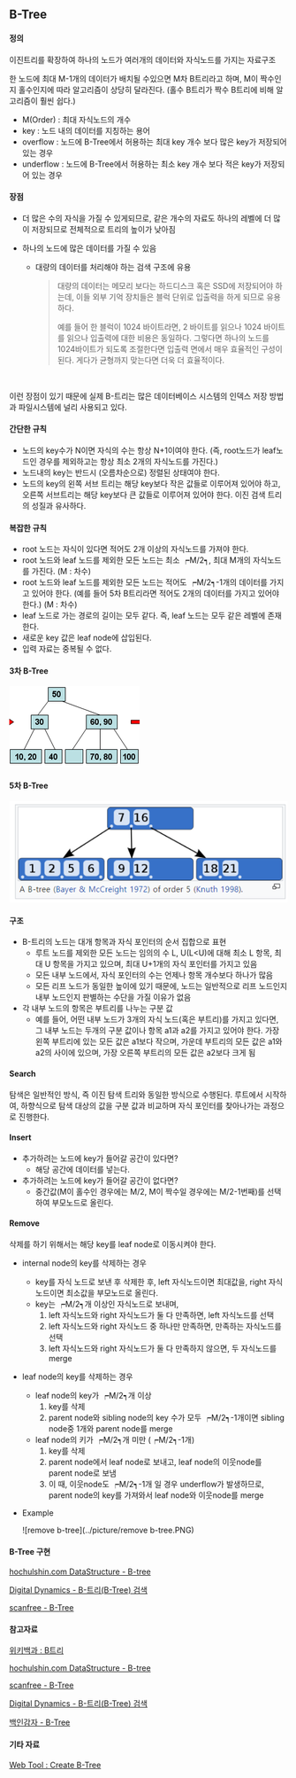 ## B-Tree

#### 정의

이진트리를 확장하여 하나의 노드가 여러개의 데이터와 자식노드를 가지는 자료구조

한 노드에 최대 M-1개의 데이터가 배치될 수있으면 M차 B트리라고 하며, M이 짝수인지 홀수인지에 따라 알고리즘이 상당히 달라진다. (홀수  B트리가 짝수 B트리에 비해 알고리즘이 훨씬 쉽다.)

* M(Order) : 최대 자식노드의 개수
* key : 노드 내의 데이터를 지칭하는 용어
* overflow : 노드에 B-Tree에서 허용하는 최대 key 개수 보다 많은 key가 저장되어 있는 경우 
* underflow : 노드에 B-Tree에서 허용하는 최소 key 개수 보다 적은 key가 저장되어 있는 경우 



#### 장점

* 더 많은 수의 자식을 가질 수 있게되므로, 같은 개수의 자료도 하나의 레벨에 더 많이 저장되므로 전체적으로 트리의 높이가 낮아짐


* 하나의 노드에 많은 데이터를 가질 수 있음

  * 대량의 데이터를 처리해야 하는 검색 구조에 유용

    > 대량의 데이터는 메모리 보다는 하드디스크 혹은 SSD에 저장되어야 하는데,  이들 외부 기억 장치들은 블럭 단위로 입출력을 하게 되므로 유용하다.
    >
    > 예를 들어 한 블럭이 1024 바이트라면,  2 바이트를 읽으나 1024 바이트를 읽으나 입출력에 대한 비용은 동일하다.  그렇다면 하나의 노드를 1024바이트가 되도록 조절한다면 입출력 면에서 매우 효율적인 구성이 된다.  게다가 균형까지 맞는다면 더욱 더 효율적이다.

    ​

이런 장점이 있기 때문에 실제 B-트리는 많은 데이터베이스 시스템의 인덱스 저장 방법과 파일시스템에 널리 사용되고 있다.



#### 간단한 규칙

* 노드의 key수가 N이면 자식의 수는 항상 N+1이여야 한다. (즉, root노드가 leaf노드인 경우를 제외하고는 항상 최소 2개의 자식노드를 가진다.)
* 노드내의 key는 반드시 (오름차순으로) 정렬된 상태여야 한다.
* 노드의 key의 왼쪽 서브 트리는 해당 key보다 작은 값들로 이루어져 있어야 하고, 오른쪽 서브트리는 해당 key보다 큰 값들로 이루어져 있어야 한다. 이진 검색 트리의 성질과 유사하다.



#### 복잡한 규칙

* root 노드는 자식이 있다면 적어도 2개 이상의 자식노드를 가져야 한다.
* root 노드와 leaf 노드를 제외한 모든 노드는 최소 ┍M/2┑, 최대 M개의 자식노드를 가진다. (M : 차수)
* root 노드와 leaf 노드를 제외한 모든 노드는 적어도 ┍M/2┑-1개의 데이터를 가지고 있어야 한다. (예를 들어 5차 B트리라면 적어도 2개의 데이터를 가지고 있어야 한다.) (M : 차수)
* leaf 노드로 가는 경로의 길이는 모두 같다. 즉, leaf 노드는 모두 같은 레벨에 존재한다.
* 새로운 key 값은 leaf node에 삽입된다.
* 입력 자료는 중복될 수 없다.



#### 3차 B-Tree

![b-tree(2order)](../picture/b-tree(3order).png)



#### 5차 B-Tree

![b-tree(5order)](../picture/b-tree(5order).png)



#### 구조

* B-트리의 노드는 대개 항목과 자식 포인터의 순서 집합으로 표현
  * 루트 노드를 제외한 모든 노드는 임의의 수 L, U(L<U)에 대해 최소 L 항목, 최대 U 항목을 가지고 있으며, 최대 U+1개의 자식 포인터를 가지고 있음
  * 모든 내부 노드에서, 자식 포인터의 수는 언제나 항목 개수보다 하나가 많음
  * 모든 리프 노드가 동일한 높이에 있기 때문에, 노드는 일반적으로 리프 노드인지 내부 노드인지 판별하는 수단을 가질 이유가 없음
* 각 내부 노드의 항목은 부트리를 나누는 구분 값
  * 예를 들어, 어떤 내부 노드가 3개의 자식 노드(혹은 부트리)를 가지고 있다면, 그 내부 노드는 두개의 구분 값이나 항목 a1과 a2를 가지고 있어야 한다. 가장 왼쪽 부트리에 있는 모든 값은 a1보다 작으며, 가운데 부트리의 모든 값은 a1와 a2의 사이에 있으며, 가장 오른쪽 부트리의 모든 값은 a2보다 크게 됨



#### Search

탐색은 일반적인 방식, 즉 이진 탐색 트리와 동일한 방식으로 수행된다. 루트에서 시작하여, 하향식으로 탐색 대상의 값을 구분 값과 비교하며 자식 포인터를 찾아나가는 과정으로 진행한다.



#### Insert

* 추가하려는 노드에 key가 들어갈 공간이 있다면?
  * 해당 공간에 데이터를 넣는다.
* 추가하려는 노드에 key가 들어갈 공간이 없다면?
  * 중간값(M이 홀수인 경우에는 M/2, M이 짝수일 경우에는 M/2-1번째)를 선택하여 부모노드로 올린다.



#### Remove

삭제를 하기 위해서는 해당 key를 leaf node로 이동시켜야 한다.

* internal node의 key를 삭제하는 경우

  * key를 자식 노드로 보낸 후 삭제한 후, left 자식노드이면 최대값을, right 자식노드이면 최소값을 부모노드로 올린다.
  * key는 ┍M/2┑개 이상인 자식노드로 보내며,
    1. left 자식노드와 right 자식노드가 둘 다 만족하면, left 자식노드를 선택
    2. left 자식노드와 right 자식노드 중 하나만 만족하면, 만족하는 자식노드를 선택
    3. left 자식노드와 right 자식노드가 둘 다 만족하지 않으면, 두 자식노드를 merge

* leaf node의 key를 삭제하는 경우

  * leaf node의 key가 ┍M/2┑개 이상
    1. key를 삭제
    2. parent node와 sibling node의 key 수가 모두 ┍M/2┑-1개이면 sibling node중 1개와 parent node를 merge
  * leaf node의 키가 ┍M/2┑개 미만 (┍M/2┑-1개)
    1. key를 삭제
    2. parent node에서 leaf node로 보내고, leaf node의 이웃node를 parent node로 보냄
    3. 이 때, 이웃node도 ┍M/2┑-1개 일 경우 underflow가 발생하므로, parent node의 key를 가져와서 leaf node와 이웃node를 merge

* Example

  ![remove b-tree](../picture/remove b-tree.PNG)



#### B-Tree 구현

[hochulshin.com DataStructure - B-tree](http://hochulshin.com/data-structure-b-tree/)

[Digital Dynamics - B-트리(B-Tree) 검색](http://ddmix.blogspot.kr/2015/01/cppalgo-18-b-tree-search.html)

[scanfree - B-Tree](http://scanftree.com/Data_Structure/B-Tree)



#### 참고자료

[위키백과 : B트리](https://ko.wikipedia.org/wiki/B_%ED%8A%B8%EB%A6%AC)

[hochulshin.com DataStructure - B-tree](http://hochulshin.com/data-structure-b-tree/)

[scanfree - B-Tree](http://scanftree.com/Data_Structure/B-Tree)

[Digital Dynamics - B-트리(B-Tree) 검색](http://ddmix.blogspot.kr/2015/01/cppalgo-18-b-tree-search.html)

[백인감자 - B-Tree](http://potatoggg.tistory.com/174#recentComments)



#### 기타 자료

[Web Tool : Create B-Tree](https://www.cs.usfca.edu/~galles/visualization/BTree.html)
